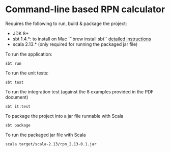# Command-line based RPN calculator

Requires the following to run, build & package the project:
- JDK 8+
- sbt 1.4.*: to install on Mac ```brew install sbt`` [detailed instructions](https://www.scala-sbt.org/1.x/docs/Installing-sbt-on-Mac.html)
- scala 2.13.* (only required for running the packaged jar file)

To run the application:
```
sbt run
```

To run the unit tests:
```
sbt test
```

To run the integration test (against the 8 examples provided in the PDF document)
```
sbt it:test
```

To package the project into a jar file runnable with Scala
```
sbt package
```

To run the packaged jar file with Scala
```
scala target/scala-2.13/rpn_2.13-0.1.jar
```
